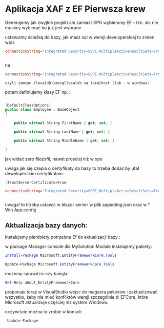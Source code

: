 # Aplikacja XAF z EF Pierwsza krew



Generujemy jak zwyjkle projekt ale zamiast XPO wybieramy EF - tzn. nic nie musimy wybierać bo już jest wybrane



ustawiamy ścieżkę do bazy, jak masz sql w wersji developerskiej to zmien wpis 

```ini
connectionString="Integrated Security=SSPI;MultipleActiveResultSets=True;Data Source=(localdb)\mssqllocaldb;Initial Catalog=MyXafSolution" providerName="System.Data.SqlClient" />
  
```

na 

```ini
connectionString="Integrated Security=SSPI;MultipleActiveResultSets=True;Data Source=.;Initial Catalog=MyXafSolution" providerName="System.Data.SqlClient" />
```



```
czyli zamien (localdb)\mssqllocaldb na localhost (lub . w windows)
```

potem definiujemy klasy EF np. :

```csharp

[DefaultClassOptions]
public class Employee : BaseObject
{

    public virtual String FirstName { get; set; }

    public virtual String LastName { get; set; }

    public virtual String MiddleName { get; set; }

}
```

jak widać zero filozofii, nawet prościej niż w xpo



uwaga jak się czepia o certyfikaty do bazy to trzeba dodać by ufał deweloperskim certyfikatom:

`;TrustServerCertificate=true`

```ini
connectionString="Integrated Security=SSPI;MultipleActiveResultSets=True;Data Source=.;Initial Catalog=DXApplicationEF;TrustServerCertificate=true" 
  
```



uwaga! to trzeba ustawić w blazor server w plik appseting.json oraz w * Win App.config





## Aktualizacja bazy danych:

Instalujemy pierdolety potrzebne Ef do aktualizacji bazy :

w package Manager console dla MySolution.Module instalujemy pakiety:



```powershell
Install-Package Microsoft.EntityFrameworkCore.Tools
```

 

```powershell
Update-Package Microsoft.EntityFrameworkCore.Tools
```

mozemy sprawdzic czy bangla: 



```powershell
Get-Help about_EntityFrameworkCore
```



proponuje teraz w VisualStudio wejsc do magaera pakietow i zaktualizować wszystko, żeby nie mieć konfliktów wersji szczególnie dl EFCore, które Microsoft aktualizuje częściej niz system Windows.

oczywiście można to zrobić w konsoli:

```
 Update-Package
```


